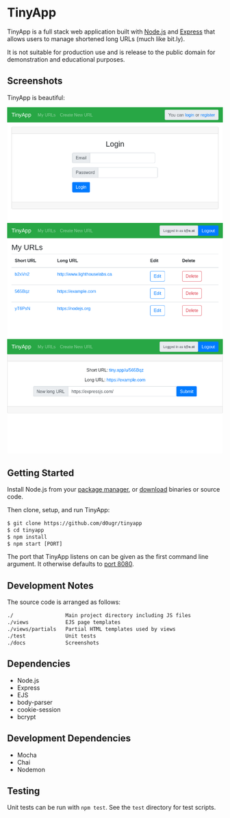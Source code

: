 # TinyApp

TinyApp is a full stack web application built with [Node.js](https://nodejs.org) and [Express](https://expressjs.com) that allows users to manage shortened long URLs (much like bit.ly).

It is not suitable for production use and is release to the public domain for demonstration and educational purposes.

## Screenshots

TinyApp is beautiful:

!["Login page"](docs/tinyapp-screenshot-01-login.png)
!["URL index"](docs/tinyapp-screenshot-02-url-index.png)
!["URL details"](docs/tinyapp-screenshot-03-url-details.png)

## Getting Started

Install Node.js from your [package manager](https://nodejs.org/en/download/package-manager/), or [download](https://nodejs.org/en/download/) binaries or source code.

Then clone, setup, and run TinyApp:

```
$ git clone https://github.com/d0ugr/tinyapp
$ cd tinyapp
$ npm install
$ npm start [PORT]
```

The port that TinyApp listens on can be given as the first command line argument.  It otherwise defaults to [port 8080](http://localhost:8080).

## Development Notes

The source code is arranged as follows:

```
./                 Main project directory including JS files
./views            EJS page templates
./views/partials   Partial HTML templates used by views
./test             Unit tests
./docs             Screenshots
```

## Dependencies

- Node.js
- Express
- EJS
- body-parser
- cookie-session
- bcrypt

## Development Dependencies

- Mocha
- Chai
- Nodemon

## Testing

Unit tests can be run with `npm test`.  See the `test` directory for test scripts.
